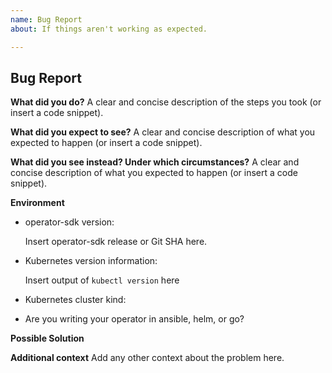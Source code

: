 ```yaml
---
name: Bug Report
about: If things aren't working as expected.

---
```


## Bug Report

<!--
Thanks for filing an issue! Before hitting the button, please answer these questions.

Fill in as much of the template below as you can. If you leave out information, we can't help you as well.
-->

**What did you do?**
A clear and concise description of the steps you took (or insert a code snippet).

**What did you expect to see?**
A clear and concise description of what you expected to happen (or insert a code snippet).

**What did you see instead? Under which circumstances?**
A clear and concise description of what you expected to happen (or insert a code snippet).


**Environment**
* operator-sdk version:

  Insert operator-sdk release or Git SHA here.

* Kubernetes version information:

  Insert output of `kubectl version` here

* Kubernetes cluster kind:

* Are you writing your operator in ansible, helm, or go?

**Possible Solution**
<!--- Only if you have suggestions on a fix for the bug -->

**Additional context**
Add any other context about the problem here.
